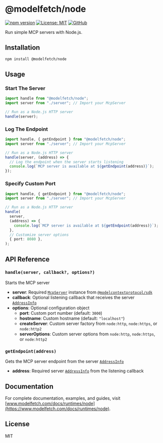 # @modelfetch/node

[![npm version](https://img.shields.io/npm/v/@modelfetch/node.svg)](https://www.npmjs.com/package/@modelfetch/node)
[![License: MIT](https://img.shields.io/badge/License-MIT-yellow.svg)](https://opensource.org/licenses/MIT)
[![GitHub](https://img.shields.io/badge/GitHub-modelfetch-blue)](https://github.com/phuctm97/modelfetch)

Run simple MCP servers with Node.js.

## Installation

```bash
npm install @modelfetch/node
```

## Usage

### Start The Server

```typescript
import handle from "@modelfetch/node";
import server from "./server"; // Import your McpServer

// Run as a Node.js HTTP server
handle(server);
```

### Log The Endpoint

```typescript
import handle, { getEndpoint } from "@modelfetch/node";
import server from "./server"; // Import your McpServer

// Run as a Node.js HTTP server
handle(server, (address) => {
  // Log the endpoint when the server starts listening
  console.log(`MCP server is available at ${getEndpoint(address)}`);
});
```

### Specify Custom Port

```typescript
import handle, { getEndpoint } from "@modelfetch/node";
import server from "./server"; // Import your McpServer

// Run as a Node.js HTTP server
handle(
  server,
  (address) => {
    console.log(`MCP server is available at ${getEndpoint(address)}`);
  },
  // Customize server options
  { port: 8080 },
);
```

## API Reference

### `handle(server, callback?, options?)`

Starts the MCP server

- **server**: Required [`McpServer`](https://github.com/modelcontextprotocol/typescript-sdk?tab=readme-ov-file#server) instance from [`@modelcontextprotocol/sdk`](https://github.com/modelcontextprotocol/typescript-sdk)
- **callback**: Optional listening callback that receives the server [`AddressInfo`](https://nodejs.org/api/net.html#serveraddress)
- **options**: Optional configuration object
  - **port**: Custom port number (default: `3000`)
  - **hostname**: Custom hostname (default: `"localhost"`)
  - **createServer**: Custom server factory from `node:http`, `node:https`, or `node:http2`
  - **serverOptions**: Custom server options from `node:http`, `node:https`, or `node:http2`

### `getEndpoint(address)`

Gets the MCP server endpoint from the server [`AddressInfo`](https://nodejs.org/api/net.html#serveraddress)

- **address**: Required server [`AddressInfo`](https://nodejs.org/api/net.html#serveraddress) from the listening callback

## Documentation

For complete documentation, examples, and guides, visit [www.modelfetch.com/docs/runtimes/node](https://www.modelfetch.com/docs/runtimes/node).

## License

MIT
